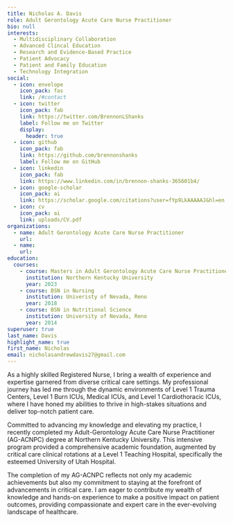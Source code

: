 ```yaml
---
title: Nicholas A. Davis
role: Adult Gerontology Acute Care Nurse Practitioner
bio: null
interests:
  - Multidisciplinary Collaboration
  - Advanced Clincal Education
  - Research and Evidence-Based Practice
  - Patient Advocacy
  - Patient and Family Education
  - Technology Integration
social:
  - icon: envelope
    icon_pack: fas
    link: /#contact
  - icon: twitter
    icon_pack: fab
    link: https://twitter.com/BrennonLShanks
    label: Follow me on Twitter
    display:
      header: true
  - icon: github
    icon_pack: fab
    link: https://github.com/brennonshanks
    label: Follow me on GitHub
  - icon: linkedin
    icon_pack: fab
    link: https://www.linkedin.com/in/brennon-shanks-365601b4/
  - icon: google-scholar
    icon_pack: ai
    link: https://scholar.google.com/citations?user=fYp9LkAAAAAJ&hl=en
  - icon: cv
    icon_pack: ai
    link: uploads/CV.pdf
organizations: 
  - name: Adult Gerontology Acute Care Nurse Practitioner
    url: 
  - name: 
    url: 
education:
  courses:
    - course: Masters in Adult Gerontology Acute Care Nurse Practitioner (AG-ACNP)
      institution: Northern Kentucky University
      year: 2023
    - course: BSN in Nursing
      institution: Univeristy of Nevada, Reno
      year: 2018
    - course: BSN in Nutritional Science
      institution: University of Nevada, Reno
      year: 2014
superuser: true
last_name: Davis
highlight_name: true
first_name: Nicholas
email: nicholasandrewdavis27@gmail.com
---
```

As a highly skilled Registered Nurse, I bring a wealth of experience and expertise garnered from diverse critical care settings. My professional journey has led me through the dynamic environments of Level 1 Trauma Centers, Level 1 Burn ICUs, Medical ICUs, and Level 1 Cardiothoracic ICUs, where I have honed my abilities to thrive in high-stakes situations and deliver top-notch patient care.

Committed to advancing my knowledge and elevating my practice, I recently completed my Adult-Gerontology Acute Care Nurse Practitioner (AG-ACNPC) degree at Northern Kentucky University. This intensive program provided a comprehensive academic foundation, augmented by critical care clinical rotations at a Level 1 Teaching Hospital, specifically the esteemed University of Utah Hospital.

The completion of my AG-ACNPC reflects not only my academic achievements but also my commitment to staying at the forefront of advancements in critical care. I am eager to contribute my wealth of knowledge and hands-on experience to make a positive impact on patient outcomes, providing compassionate and expert care in the ever-evolving landscape of healthcare.
